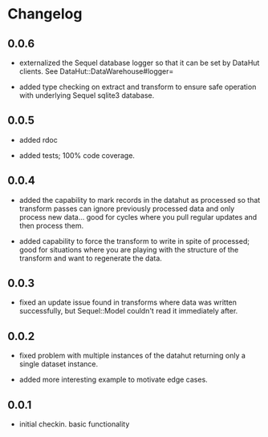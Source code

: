 # Changelog

## 0.0.6 

* externalized the Sequel database logger so that it can be set by DataHut clients.  See DataHut::DataWarehouse#logger=

* added type checking on extract and transform to ensure safe operation with underlying Sequel sqlite3 database.

## 0.0.5

* added rdoc

* added tests; 100% code coverage.

## 0.0.4

* added the capability to mark records in the datahut as processed so that transform passes can ignore previously processed data and only process new data... good for cycles where you pull regular updates and then process them.

* added capability to force the transform to write in spite of processed; good for situations where you are playing with the structure of the transform and want to regenerate the data.


## 0.0.3

* fixed an update issue found in transforms where data was written successfully, but Sequel::Model couldn't read it immediately after.


## 0.0.2

* fixed problem with multiple instances of the datahut returning only a single dataset instance.

* added more interesting example to motivate edge cases.


## 0.0.1

* initial checkin. basic functionality
